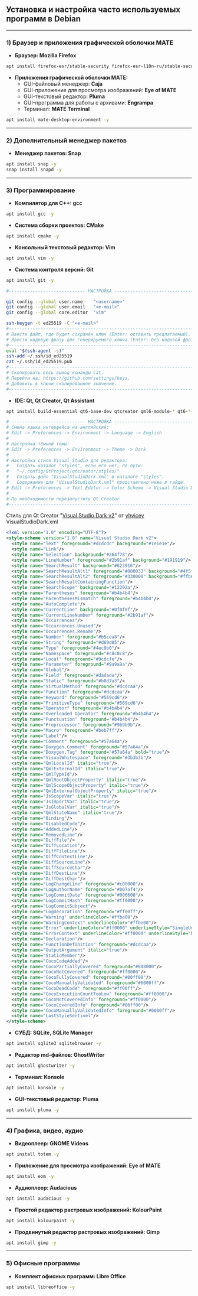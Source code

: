 ## Установка и настройка часто используемых программ в Debian
---

### 1) Браузер и приложения графической оболочки MATE

* **Браузер: Mozilla Firefox**

```sh
apt install firefox-esr/stable-security firefox-esr-l10n-ru/stable-security -y
```

* **Приложения графической оболочки MATE:**
	- GUI-файловый менеджер: __Caja__
	- GUI-приложение для просмотра изображений: __Eye of MATE__
	- GUI-текстовый редактор: __Pluma__
	- GUI-программа для работы с архивами: __Engrampa__
	- Терминал: __MATE Terminal__

```sh
apt install mate-desktop-environment -y
```

---

### 2) Дополнительный менеджер пакетов

* **Менеджер пакетов: Snap**

```sh
apt install snap -y
snap install snapd -y
```

---

### 3) Программирование

* **Компилятор для C++: gcc**

```sh
apt install gcc -y
```

* **Система сборки проектов: CMake**

```sh
apt install cmake -y
```

* **Консольный текстовый редактор: Vim**

```sh
apt install vim -y
```

* **Система контроля версий: Git**

```sh
apt install git -y

#----------------------------- НАСТРОЙКА ----------------------------------#

git config --global user.name    "<username>"
git config --global user.email   "<e-mail>"
git config --global core.editor  "vim"

ssh-keygen -t ed25519 -C "<e-mail>"
#--------------------------------------------------------------------------#
# Ввести файл, где будет сохранён ключ (Enter: оставить предлагаемый).     #
# Ввести кодовую фразу для генерируемого ключа (Enter: без кодовой фразы). #
#--------------------------------------------------------------------------#
eval "$(ssh-agent -s)"
ssh-add ~/.ssh/id_ed25519
cat ~/.ssh/id_ed25519.pub
#--------------------------------------------------------------------------#
# Скопировать весь вывод команды cat.                                      #
# Перейти на: https://github.com/settings/keys.                            #
# Добавить в ключи скопированное значение.                                 #
#--------------------------------------------------------------------------#

```

* **IDE: Qt, Qt Creator, Qt Assistant**

```sh
apt install build-essential qt6-base-dev qtcreator qml6-module-* qt6-*-dev -y

#----------------------------- НАСТРОЙКА -------------------------------------#
# Смена языка интерфейса на английский:                                       #
# Edit -> Preferences -> Environment -> Language -> English                   #
#                                                                             #
# Настройка тёмной темы:                                                      #
# Edit -> Preferences -> Environment -> Theme -> Dark                         #
#                                                                             #
# Настройка стиля Visual Studio для редактора:                                #
#   Создать каталог "styles", если его нет, по пути:                          #
#   "~/.config/QtProject/qtcreator/styles/"                                   #
#   Создать файл "VisualStudioDark.xml" в каталоге "styles".                  #
#   Содержание для "VisualStudioDark.xml" представлено ниже в гайде.          #
# Edit -> Preferences -> Text Editor -> Color Scheme -> Visual Studio Dark v2 #
#                                                                             #
# По необходимости перезапустить Qt Creator                                   #
#-----------------------------------------------------------------------------#
```

Стиль для Qt Creator "[Visual Studio Dark v2](https://github.com/yhvicey/Visual-Studio-2015-Dark-Theme-for-Qt-Creator)" от [yhvicey](https://github.com/yhvicey)  
VisualStudioDark.xml
```xml
<?xml version="1.0" encoding="UTF-8"?>
<style-scheme version="1.0" name="Visual Studio Dark v2">
  <style name="Text" foreground="#dcdcdc" background="#1e1e1e"/>
  <style name="Link"/>
  <style name="Selection" background="#264f78"/>
  <style name="LineNumber" foreground="#2b91af" background="#191919"/>
  <style name="SearchResult" background="#623916"/>
  <style name="SearchResultAlt1" foreground="#000033" background="#4f5f73"/>
  <style name="SearchResultAlt2" foreground="#330000" background="#ffb6cc"/>
  <style name="SearchResultContainingFunction"/>
  <style name="SearchScope" background="#12202a"/>
  <style name="Parentheses" foreground="#b4b4b4"/>
  <style name="ParenthesesMismatch" foreground="#b4b4b4"/>
  <style name="AutoComplete"/>
  <style name="CurrentLine" background="#0f0f0f"/>
  <style name="CurrentLineNumber" foreground="#2b91af"/>
  <style name="Occurrences"/>
  <style name="Occurrences.Unused"/>
  <style name="Occurrences.Rename"/>
  <style name="Number" foreground="#b5cea8"/>
  <style name="String" foreground="#d69d85"/>
  <style name="Type" foreground="#4ec9b0"/>
  <style name="Namespace" foreground="#c8c8c8"/>
  <style name="Local" foreground="#9cdcfe"/>
  <style name="Parameter" foreground="#9a9a9a"/>
  <style name="Global"/>
  <style name="Field" foreground="#dadada"/>
  <style name="Static" foreground="#b8d7a3"/>
  <style name="VirtualMethod" foreground="#dcdcaa"/>
  <style name="Function" foreground="#dcdcaa"/>
  <style name="Keyword" foreground="#569cd6"/>
  <style name="PrimitiveType" foreground="#569cd6"/>
  <style name="Operator" foreground="#b4b4b4"/>
  <style name="Overloaded Operator" foreground="#b4b4b4"/>
  <style name="Punctuation" foreground="#b4b4b4"/>
  <style name="Preprocessor" foreground="#9b9b9b"/>
  <style name="Macro" foreground="#beb7ff"/>
  <style name="Label"/>
  <style name="Comment" foreground="#57a64a"/>
  <style name="Doxygen.Comment" foreground="#57a64a"/>
  <style name="Doxygen.Tag" foreground="#57a64a" bold="true"/>
  <style name="VisualWhitespace" foreground="#3b3b3b"/>
  <style name="QmlLocalId" italic="true"/>
  <style name="QmlExternalId" italic="true"/>
  <style name="QmlTypeId"/>
  <style name="QmlRootObjectProperty" italic="true"/>
  <style name="QmlScopeObjectProperty" italic="true"/>
  <style name="QmlExternalObjectProperty" italic="true"/>
  <style name="JsScopeVar" italic="true"/>
  <style name="JsImportVar" italic="true"/>
  <style name="JsGlobalVar" italic="true"/>
  <style name="QmlStateName" italic="true"/>
  <style name="Binding"/>
  <style name="DisabledCode"/>
  <style name="AddedLine"/>
  <style name="RemovedLine"/>
  <style name="DiffFile"/>
  <style name="DiffLocation"/>
  <style name="DiffFileLine"/>
  <style name="DiffContextLine"/>
  <style name="DiffSourceLine"/>
  <style name="DiffSourceChar"/>
  <style name="DiffDestLine"/>
  <style name="DiffDestChar"/>
  <style name="LogChangeLine" foreground="#c00000"/>
  <style name="LogAuthorName" foreground="#007af4"/>
  <style name="LogCommitDate" foreground="#006600"/>
  <style name="LogCommitHash" foreground="#ff0000"/>
  <style name="LogCommitSubject"/>
  <style name="LogDecoration" foreground="#ff00ff"/>
  <style name="Warning" underlineColor="#ffbe00"/>
  <style name="WarningContext" underlineColor="#ffbe00"/>
  <style name="Error" underlineColor="#ff0000" underlineStyle="SingleUnderline"/>
  <style name="ErrorContext" underlineColor="#ff0000" underlineStyle="DotLine"/>
  <style name="Declaration"/>
  <style name="FunctionDefinition" foreground="#dcdcaa"/>
  <style name="OutputArgument" italic="true"/>
  <style name="StaticMember"/>
  <style name="CocoCodeAdded"/>
  <style name="CocoPartiallyCovered" foreground="#808000"/>
  <style name="CocoNotCovered" foreground="#ff0000"/>
  <style name="CocoFullyCovered" foreground="#00ff00"/>
  <style name="CocoManuallyValidated" foreground="#0000ff"/>
  <style name="CocoDeadCode" foreground="#ff00ff"/>
  <style name="CocoExecutionCountTooLow" foreground="#ff0000"/>
  <style name="CocoNotCoveredInfo" foreground="#ff0000"/>
  <style name="CocoCoveredInfo" foreground="#00ff00"/>
  <style name="CocoManuallyValidatedInfo" foreground="#0000ff"/>
  <style name="LastStyleSentinel"/>
</style-scheme>
```

* **СУБД: SQLite, SQLite Manager**

```sh
apt install sqlite3 sqlitebrowser -y
```

* **Редактор md-файлов: GhostWriter**

```sh
apt install ghostwriter -y
```

* **Терминал: Konsole**

```sh
apt install konsole -y
```

* **GUI-текстовый редактор: Pluma**

```sh
apt install pluma -y
```

---

### 4) Графика, видео, аудио

* **Видеоплеер: GNOME Videos**

```sh
apt install totem -y
```

* **Приложение для просмотра изображений: Eye of MATE**

```sh
apt install eom -y
```

* **Аудиоплеер: Audacious**

```sh
apt install audacious -y
```

* **Простой редактор растровых изображений: KolourPaint**

```sh
apt install kolourpaint -y
```

* **Продвинутый редактор растровых изображений: Gimp**

```sh
apt install gimp -y
```

---

### 5) Офисные программы

* **Комплект офисных программ: Libre Office**

```sh
apt install libreoffice -y
```



